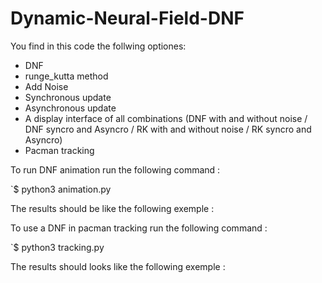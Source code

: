 # Dynamic-Neural-Field-DNF

You find in this code the follwing optiones:
- DNF
- runge_kutta method
- Add Noise
- Synchronous update
- Asynchronous update
- A display interface of all combinations (DNF with and without noise / DNF syncro and Asyncro / RK with and without noise / RK syncro and Asyncro)
- Pacman tracking
     
To run DNF animation run the following command : 

`$ python3 animation.py

The results should be like the following exemple : 

To use a DNF in pacman tracking run the following command : 

`$ python3 tracking.py 

The results should looks like the following exemple :

